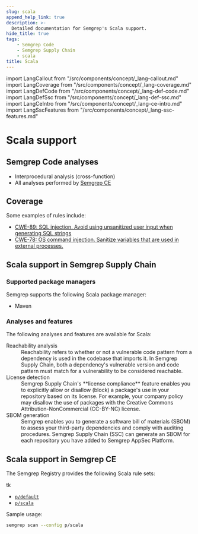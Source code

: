```yaml
---
slug: scala
append_help_link: true
description: >-
  Detailed documentation for Semgrep's Scala support. 
hide_title: true
tags:
    - Semgrep Code
    - Semgrep Supply Chain
    - scala
title: Scala
---
```


import LangCallout from "/src/components/concept/_lang-callout.md"
import LangCoverage from "/src/components/concept/_lang-coverage.md"
import LangDefCode from "/src/components/concept/_lang-def-code.md"
import LangDefSsc from "/src/components/concept/_lang-def-ssc.md"
import LangCeIntro from "/src/components/concept/_lang-ce-intro.md"
import LangSscFeatures from "/src/components/concept/_lang-ssc-features.md"

# Scala support

<LangCallout name="Scala" />

## Semgrep Code analyses

* Interprocedural analysis (cross-function)
* All analyses performed by [Semgrep CE](#scala-support-in-semgrep-ce)

## Coverage 

<LangCoverage />

Some examples of rules include:

- [<i class="fas fa-external-link fa-xs"></i> CWE-89: SQL injection. Avoid using unsanitized user input when generating SQL strings](https://semgrep.dev/playground/r/scala.play.security.tainted-slick-sqli.tainted-slick-sqli?editorMode=advanced)
- [<i class="fas fa-external-link fa-xs"></i> CWE-78: OS command injection. Sanitize variables that are used in external processes.](https://semgrep.dev/playground/r/scala.lang.security.audit.dangerous-seq-run.dangerous-seq-run)

## Scala support in Semgrep Supply Chain

<LangDefSsc />

### Supported package managers

Semgrep supports the following Scala package manager:

- Maven

### Analyses and features

The following analyses and features are available for Scala:

<dl>
<dt>Reachability analysis</dt>
<dd>
Reachability refers to whether or not a vulnerable code pattern from a dependency is used in the codebase that imports it. In Semgrep Supply Chain, both a dependency's vulnerable version and code pattern must match for a vulnerability to be considered reachable.
</dd>
<dt>License detection</dt>
<dd>
Semgrep Supply Chain's **license compliance** feature enables you to explicitly allow or disallow (block) a package's use in your repository based on its license. For example, your company policy may disallow the use of packages with the Creative Commons Attribution-NonCommercial (CC-BY-NC) license.
</dd>
<dt>SBOM generation</dt>
<dd>
Semgrep enables you to generate a software bill of materials (SBOM) to assess your third-party dependencies and comply with auditing procedures. Semgrep Supply Chain (SSC) can generate an SBOM for each repository you have added to Semgrep AppSec Platform.
</dd>
</dl>

## Scala support in Semgrep CE

<LangCeIntro />

The Semgrep Registry provides the following Scala rule sets:

tk
- [<i class="fas fa-external-link fa-xs"></i> `p/default`](https://semgrep.dev/p/default)
- [<i class="fas fa-external-link fa-xs"></i> `p/scala`](https://semgrep.dev/p/scala)

<!-- config
- [<i class="fas fa-external-link fa-xs"></i> `p/trailofbits`](https://semgrep.dev/p/trailofbits)
- [<i class="fas fa-external-link fa-xs"></i> `p/gitlab`](https://semgrep.dev/p/gitlab)
-->
Sample usage:

```bash
semgrep scan --config p/scala
```
